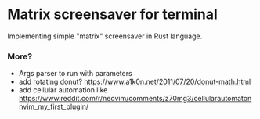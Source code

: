 # Matrix screensaver for terminal

Implementing simple "matrix" screensaver in Rust language.

### More?

- Args parser to run with parameters
- add rotating donut? https://www.a1k0n.net/2011/07/20/donut-math.html
- add cellular automation like https://www.reddit.com/r/neovim/comments/z70mg3/cellularautomatonnvim_my_first_plugin/
